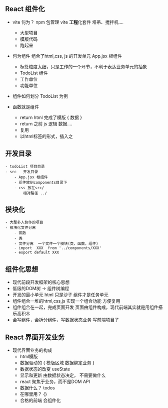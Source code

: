 ## React 组件化

- vite 何为？
npm 包管理
    vite **工程**化套件  塔吊、搅拌机....
    - 大型项目
    - 模版代码
    - 跑起来

- 何为组件
    组合了html,css, js 的开发单元
    App.jsx 根组件
    - 标签粒度太细，只是工作的一个环节，不利于表达业务单元的抽象 
    - TodoList 组件
    - 工作单位
    - 功能单位
- 组件如何划分 TodoList 为例
- 函数就是组件
    - return html  完成了模版 { 数据 }
    - return 之前 js 逻辑 数据....
    - 复用
    - 以html标签的形式，插入之

## 开发目录
    - todoList 项目目录
    - src   开发目录
        - App.jsx 根组件
        - 组件放到components目录下
        - css 放在src/
            相对路径 ../

## 模块化
    - 大型多人协作的项目
    - 模块化文件分离
        - 函数
        - 类
        - 文件分离  一个文件一个模块(类，函数，组件)
        - import  XXX  from '../components/XXX'
        - export default XXX

## 组件化思想
- 现代前段开发框架的核心思想
- 低级的DOM树 -> 组件树编程
- 开发的最小单元
    html 只是沙子
    组件才是任务单元
- 组件组合一堆的html,css,js 实现一个组合功能
    方便复用
- 组件组合在一起，完成页面开发
    页面由组件构成，现代前端其实就是用组件搭乐高积木
- 会写组件，会拆分组件，写数据状态业务 写前端项目了

## React 界面开发业务
- 现代界面业务的构成
    - html模版
    - 数据驱动的  {  模版区域  数据绑定业务 }
    - 数据状态的改变 useState
    - 显示和更新 由数据状态决定， 不需要做什么
    - react 聚焦于业务，而不是DOM API
    - 数据什么？ todos
    - 在哪里用？ {}
    - 合格的前端 会组件化